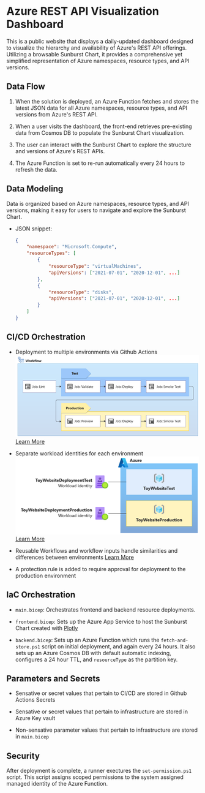 # Azure REST API Visualization Dashboard
This is a public website that displays a daily-updated dashboard designed to visualize the hierarchy and availability of Azure's REST API offerings. Utilizing a browsable Sunburst Chart, it provides a comprehensive yet simplified representation of Azure namespaces, resource types, and API versions.

## Data Flow
1. When the solution is deployed, an Azure Function fetches and stores the latest JSON data for all Azure namespaces, resource types, and API versions from Azure's REST API.
   
2. When a user visits the dashboard, the front-end retrieves pre-existing data from Cosmos DB to populate the Sunburst Chart visualization.
   
3. The user can interact with the Sunburst Chart to explore the structure and versions of Azure's REST APIs.
   
4. The Azure Function is set to re-run automatically every 24 hours to refresh the data.

## Data Modeling
Data is organized based on Azure namespaces, resource types, and API versions, making it easy for users to navigate and explore the Sunburst Chart.

- JSON snippet:
    ```json
    {
        "namespace": "Microsoft.Compute",
        "resourceTypes": [
            {
                "resourceType": "virtualMachines",
                "apiVersions": ["2021-07-01", "2020-12-01", ...]
            },
            {
                "resourceType": "disks",
                "apiVersions": ["2021-07-01", "2020-12-01", ...]
            }
        ]
    }
    ```

## CI/CD Orchestration
- Deployment to multiple environments via Github Actions
  ![Deployment Screenshot](/images/image-3.png)  
  [Learn More](https://learn.microsoft.com/en-us/training/modules/manage-multiple-environments-using-bicep-github-actions/2-understand-environments)
  
- Separate workload identities for each environment  
  ![Workload Identities](/images/image-1.png)  
  [Learn More](https://learn.microsoft.com/en-us/training/modules/manage-multiple-environments-using-bicep-github-actions/4-exercise-set-up-environment?pivots=powershell)

- Reusable Workflows and workflow inputs handle similarities and differences between environments
  [Learn More](https://learn.microsoft.com/en-us/training/modules/manage-multiple-environments-using-bicep-github-actions/3-handle-similarities-between-environments-using-reusable-workflows)

- A protection rule is added to require approval for deployment to the production environment

## IaC Orchestration

- `main.bicep`: Orchestrates frontend and backend resource deployments.

- `frontend.bicep`: Sets up the Azure App Service to host the Sunburst Chart created with [Plotly](https://plotly.com/)

- `backend.bicep`: Sets up an Azure Function which runs the `fetch-and-store.ps1` script on initial deployment, and again every 24 hours. It also sets up an Azure Cosmos DB with default automatic indexing, configures a 24 hour TTL, and `resourceType` as the partition key.

## Parameters and Secrets

- Sensative or secret values that pertain to CI/CD are stored in Github Actions Secrets

- Sensative or secret values that pertain to infrastructure are stored in Azure Key vault

- Non-sensative parameter values that pertain to infrastructure are stored in `main.bicep`

## Security

After deployment is complete, a runner exectures the `set-permission.ps1` script. This script assigns scoped permissions to the system assigned managed identity of the Azure Function.